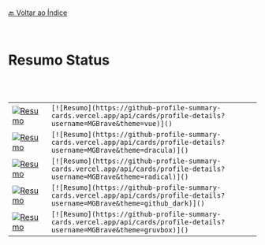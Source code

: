  
 
<br>[🔙 Voltar ao Índice](./README.md)<br>

</br> 

# Resumo Status

 <br>
 <br>
 
|||
 |---|---|
|[![Resumo](https://github-profile-summary-cards.vercel.app/api/cards/profile-details?username=MGBrave&theme=vue)]()|  ```[![Resumo](https://github-profile-summary-cards.vercel.app/api/cards/profile-details?username=MGBrave&theme=vue)]() ```|
|[![Resumo](https://github-profile-summary-cards.vercel.app/api/cards/profile-details?username=MGBrave&theme=dracula)]() | ```[![Resumo](https://github-profile-summary-cards.vercel.app/api/cards/profile-details?username=MGBrave&theme=dracula)]() ``` |
|[![Resumo](https://github-profile-summary-cards.vercel.app/api/cards/profile-details?username=MGBrave&theme=radical)]() | ```[![Resumo](https://github-profile-summary-cards.vercel.app/api/cards/profile-details?username=MGBrave&theme=radical)]() ```|
| [![Resumo](https://github-profile-summary-cards.vercel.app/api/cards/profile-details?username=MGBrave&theme=github_dark)]() | ```[![Resumo](https://github-profile-summary-cards.vercel.app/api/cards/profile-details?username=MGBrave&theme=github_dark)]() ```|
| [![Resumo](https://github-profile-summary-cards.vercel.app/api/cards/profile-details?username=MGBrave&theme=gruvbox)]() | ```[![Resumo](https://github-profile-summary-cards.vercel.app/api/cards/profile-details?username=MGBrave&theme=gruvbox)]() ```|




 
